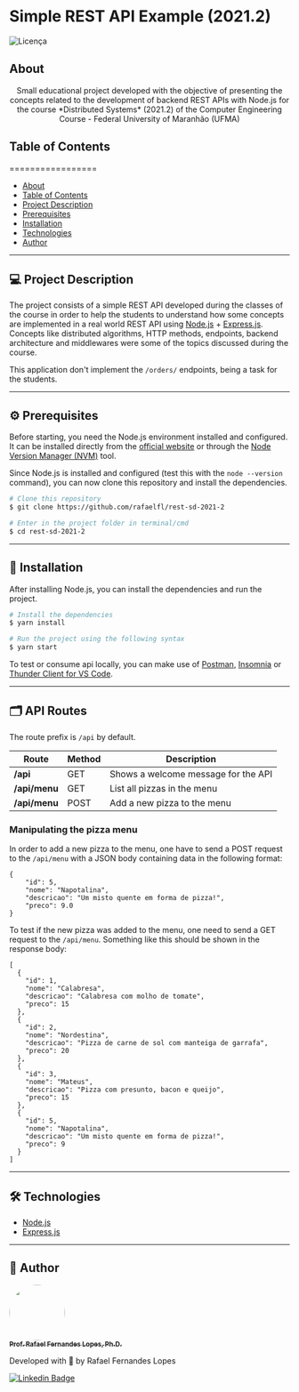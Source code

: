 # Simple REST API Example (2021.2)

![Licença](https://img.shields.io/badge/license-MIT-brightgreen)

## About

<p align="center">Small educational project developed with the objective of presenting the concepts related to the development of backend REST APIs with Node.js for the course *Distributed Systems* (2021.2) of the Computer Engineering Course - Federal University of Maranhão (UFMA)
</p>


## Table of Contents
=================

   * [About](#about)
   * [Table of Contents](#table-of-contents)
   * [Project Description](#-project-description)
   * [Prerequisites](#-prerequisites)
   * [Installation](#-installation)
   * [Technologies](#-technologies)
   * [Author](#-author)

---

## 💻 Project Description

The project consists of a simple REST API developed during the classes of the course in order to help the students to understand how some concepts are implemented in a real world REST API using [Node.js](https://nodejs.org/en/) + [Express.js](https://expressjs.com/). Concepts like distributed algorithms, HTTP methods, endpoints, backend architecture and middlewares were some of the topics discussed during the course.

This application don't implement the `/orders/` endpoints, being a task for the students.

---

<a name="prerequisites"></a>
## ⚙️ Prerequisites

Before starting, you need the Node.js environment installed and configured. It can be installed directly from the [official website](https://nodejs.org/en/) or through the [Node Version Manager (NVM)](https://github.com/nvm-sh/nvm) tool.

Since Node.js is installed and configured (test this with the `node --version` command), you can now clone this repository and install the dependencies.

```bash
# Clone this repository
$ git clone https://github.com/rafaelfl/rest-sd-2021-2

# Enter in the project folder in terminal/cmd
$ cd rest-sd-2021-2
```

---

## 🚀 Installation

After installing Node.js, you can install the dependencies and run the project.

```bash
# Install the dependencies
$ yarn install

# Run the project using the following syntax
$ yarn start
```

To test or consume api locally, you can make use of [Postman](https://www.getpostman.com/), [Insomnia](https://insomnia.rest/download/) or [Thunder Client for VS Code](https://www.thunderclient.com/).

---

## 🗂 API Routes

The route prefix is `/api` by default.

| Route          | Method      | Description |
| -------------- | ----------- | ----------- |
| **/api**       | GET         | Shows a welcome message for the API |
| **/api/menu**  | GET         | List all pizzas in the menu |
| **/api/menu**  | POST        | Add a new pizza to the menu |

### Manipulating the pizza menu

In order to add a new pizza to the menu, one have to send a POST request to the `/api/menu` with a JSON body containing data in the following format:

```
{
    "id": 5,
    "nome": "Napotalina",
    "descricao": "Um misto quente em forma de pizza!",
    "preco": 9.0
}
```

To test if the new pizza was added to the menu, one need to send a GET request to the `/api/menu`. Something like this should be shown in the response body:

```
[
  {
    "id": 1,
    "nome": "Calabresa",
    "descricao": "Calabresa com molho de tomate",
    "preco": 15
  },
  {
    "id": 2,
    "nome": "Nordestina",
    "descricao": "Pizza de carne de sol com manteiga de garrafa",
    "preco": 20
  },
  {
    "id": 3,
    "nome": "Mateus",
    "descricao": "Pizza com presunto, bacon e queijo",
    "preco": 15
  },
  {
    "id": 5,
    "nome": "Napotalina",
    "descricao": "Um misto quente em forma de pizza!",
    "preco": 9
  }
]
```

---

## 🛠 Technologies

- [Node.js](https://nodejs.org/en/)
- [Express.js](https://expressjs.com/)

---

## 🦸 Author

<a href="https://github.com/rafaelfl/">
 <img style="border-radius: 50%;" src="https://avatars.githubusercontent.com/u/31193433?v=4" width="100px;" alt=""/>
 <br />
 <sub><b>Prof. Rafael Fernandes Lopes, Ph.D.</b></sub></a>


Developed with 💜 by Rafael Fernandes Lopes

[![Linkedin Badge](https://img.shields.io/badge/-Rafael%20Fernandes%20Lopes-blue?style=flat-square&logo=Linkedin&logoColor=white&link=https://www.linkedin.com/in/rafael-fernandes-lopes/)](https://www.linkedin.com/in/rafael-fernandes-lopes/)
